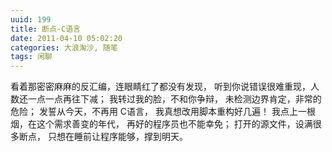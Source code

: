 ```yaml
---
uuid: 199
title: 断点-C语言
date: 2011-04-10 05:02:20
categories: 大浪淘沙, 随笔
tags: 闲聊
---
```

看着那密密麻麻的反汇编，连眼睛红了都没有发现， 听到你说错误很难重现，人数还一点一点再往下减； 我转过我的脸，不和你争辩， 未检测边界肯定，非常的危险； 发誓从今天，不再用 C语言， 我真想改用脚本重构好几遍！ 我点上一根烟，在这个需求善变的年代， 再好的程序员也不能幸免； 打开的源文件，设满很多断点， 只想在睡前让程序能够，撑到明天。

